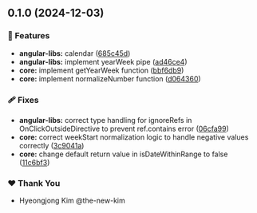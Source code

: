 ## 0.1.0 (2024-12-03)

### 🚀 Features

- **angular-libs:** calendar ([685c45d](https://github.com/the-new-kim/kims-libs/commit/685c45d))
- **angular-libs:** implement yearWeek pipe ([ad46ce4](https://github.com/the-new-kim/kims-libs/commit/ad46ce4))
- **core:** implement getYearWeek function ([bbf6db9](https://github.com/the-new-kim/kims-libs/commit/bbf6db9))
- **core:** implement normalizeNumber function ([d064360](https://github.com/the-new-kim/kims-libs/commit/d064360))

### 🩹 Fixes

- **angular-libs:** correct type handling for ignoreRefs in OnClickOutsideDirective to prevent ref.contains error ([06cfa99](https://github.com/the-new-kim/kims-libs/commit/06cfa99))
- **core:** correct weekStart normalization logic to handle negative values correctly ([3c9041a](https://github.com/the-new-kim/kims-libs/commit/3c9041a))
- **core:** change default return value in isDateWithinRange to false ([11c6bf3](https://github.com/the-new-kim/kims-libs/commit/11c6bf3))

### ❤️ Thank You

- Hyeongjong Kim @the-new-kim